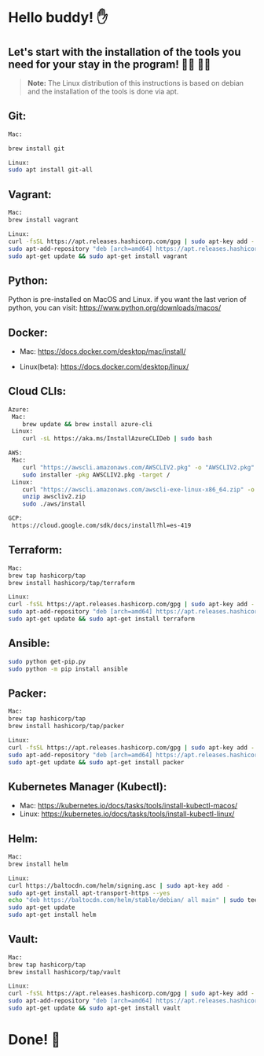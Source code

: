 # Hello buddy! ✋

## Let's start with the installation of the tools you need for your stay in the program! 👨‍💻 👩‍💻


> **Note:** The Linux distribution of this instructions is based on debian and the installation of the tools is done via apt.


## Git:
```bash
Mac:

brew install git

Linux:
sudo apt install git-all

```
## Vagrant:
```bash
Mac:
brew install vagrant

Linux:
curl -fsSL https://apt.releases.hashicorp.com/gpg | sudo apt-key add -
sudo apt-add-repository "deb [arch=amd64] https://apt.releases.hashicorp.com $(lsb_release -cs) main"
sudo apt-get update && sudo apt-get install vagrant

```
## Python: 
Python is pre-installed on MacOS and Linux.
if you want the last verion of python, you can visit: https://www.python.org/downloads/macos/

## Docker:
- Mac:
https://docs.docker.com/desktop/mac/install/

- Linux(beta):
https://docs.docker.com/desktop/linux/

## Cloud CLIs:
```bash
Azure:
 Mac:
	brew update && brew install azure-cli
 Linux:
	curl -sL https://aka.ms/InstallAzureCLIDeb | sudo bash

AWS:
 Mac:
	curl "https://awscli.amazonaws.com/AWSCLIV2.pkg" -o "AWSCLIV2.pkg"
	sudo installer -pkg AWSCLIV2.pkg -target /
 Linux:
	curl "https://awscli.amazonaws.com/awscli-exe-linux-x86_64.zip" -o "awscliv2.zip"
	unzip awscliv2.zip
	sudo ./aws/install

GCP:
 https://cloud.google.com/sdk/docs/install?hl=es-419

```

## Terraform:
```bash
Mac:
brew tap hashicorp/tap
brew install hashicorp/tap/terraform

Linux:
curl -fsSL https://apt.releases.hashicorp.com/gpg | sudo apt-key add -
sudo apt-add-repository "deb [arch=amd64] https://apt.releases.hashicorp.com $(lsb_release -cs) main"
sudo apt-get update && sudo apt-get install terraform
```

## Ansible:
```bash
sudo python get-pip.py
sudo python -m pip install ansible
```

## Packer:
```bash
Mac:
brew tap hashicorp/tap
brew install hashicorp/tap/packer

Linux:
curl -fsSL https://apt.releases.hashicorp.com/gpg | sudo apt-key add -
sudo apt-add-repository "deb [arch=amd64] https://apt.releases.hashicorp.com $(lsb_release -cs) main"
sudo apt-get update && sudo apt-get install packer
```

## Kubernetes Manager (Kubectl):
- Mac:
https://kubernetes.io/docs/tasks/tools/install-kubectl-macos/
- Linux: https://kubernetes.io/docs/tasks/tools/install-kubectl-linux/

## Helm:
```bash
Mac:
brew install helm

Linux:
curl https://baltocdn.com/helm/signing.asc | sudo apt-key add -
sudo apt-get install apt-transport-https --yes
echo "deb https://baltocdn.com/helm/stable/debian/ all main" | sudo tee /etc/apt/sources.list.d/helm-stable-debian.list
sudo apt-get update
sudo apt-get install helm
```

## Vault:
```bash
Mac:
brew tap hashicorp/tap
brew install hashicorp/tap/vault

Linux:
curl -fsSL https://apt.releases.hashicorp.com/gpg | sudo apt-key add -
sudo apt-add-repository "deb [arch=amd64] https://apt.releases.hashicorp.com $(lsb_release -cs) main"
sudo apt-get update && sudo apt-get install vault
```

# Done! 🎉


